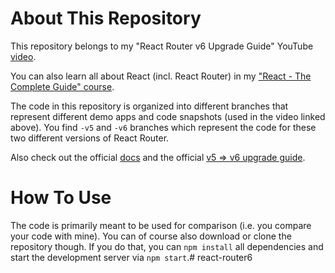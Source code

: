 # About This Repository

This repository belongs to my "React Router v6 Upgrade Guide" YouTube [video](...).

You can also learn all about React (incl. React Router) in my ["React - The Complete Guide" course](https://acad.link/reactjs).

The code in this repository is organized into different branches that represent different demo apps and code snapshots (used in the video linked above). You find `-v5` and `-v6` branches which represent the code for these two different versions of React Router.

Also check out the official [docs](https://reactrouter.com/) and the official [v5 => v6 upgrade guide](https://reactrouter.com/docs/en/v6/upgrading/v5).

# How To Use

The code is primarily meant to be used for comparison (i.e. you compare your code with mine). You can of course also download or clone the repository though. If you do that, you can `npm install` all dependencies and start the development server via `npm start`.# react-router6

